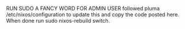 RUN SUDO A FANCY WORD FOR ADMIN USER followed pluma /etc/nixos/configuration to update this and copy the code posted here. When done run sudo nixos-rebuild switch.
